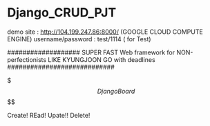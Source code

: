 # Django_CRUD_PJT

demo site : http://104.199.247.86:8000/ (GOOGLE CLOUD COMPUTE ENGINE) 
username/password : test/1114 ( for Test) 

################### SUPER FAST Web framework for NON-perfectionists LIKE KYUNGJOON GO with deadlines ############################

$$$ Django Board $$$$

Create!
REad!
Upate!!
Delete!
